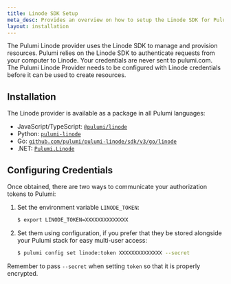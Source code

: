 ```yaml
---
title: Linode SDK Setup
meta_desc: Provides an overview on how to setup the Linode SDK for Pulumi.
layout: installation
---
```


The Pulumi Linode provider uses the Linode SDK to manage and provision resources.
Pulumi relies on the Linode SDK to authenticate requests from your computer to Linode. Your credentials are never sent
to pulumi.com.
The Pulumi Linode Provider needs to be configured with Linode credentials
before it can be used to create resources.

## Installation

The Linode provider is available as a package in all Pulumi languages:

* JavaScript/TypeScript: [`@pulumi/linode`](https://www.npmjs.com/package/@pulumi/linode)
* Python: [`pulumi-linode`](https://pypi.org/project/pulumi-linode/)
* Go: [`github.com/pulumi/pulumi-linode/sdk/v3/go/linode`](https://github.com/pulumi/pulumi-linode)
* .NET: [`Pulumi.Linode`](https://www.nuget.org/packages/Pulumi.Linode)

## Configuring Credentials

Once obtained, there are two ways to communicate your authorization tokens to Pulumi:

1. Set the environment variable `LINODE_TOKEN`:

    ```bash
    $ export LINODE_TOKEN=XXXXXXXXXXXXXX
    ```

2. Set them using configuration, if you prefer that they be stored alongside your Pulumi stack for easy multi-user access:

    ```bash
    $ pulumi config set linode:token XXXXXXXXXXXXXX --secret
    ```

Remember to pass `--secret` when setting `token` so that it is properly encrypted.
